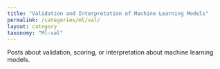 ```yaml
---
title: "Validation and Interpretation of Machine Learning Models"
permalink: /categories/ml/val/
layout: category
taxonomy: "Ml-val"
---
```


Posts about validation, scoring, or interpretation about machine learning models.
